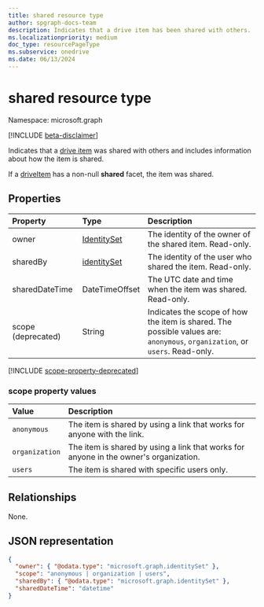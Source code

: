```yaml
---
title: shared resource type
author: spgraph-docs-team
description: Indicates that a drive item has been shared with others.
ms.localizationpriority: medium
doc_type: resourcePageType
ms.subservice: onedrive
ms.date: 06/13/2024
---
```

# shared resource type

Namespace: microsoft.graph

[!INCLUDE [beta-disclaimer](../../includes/beta-disclaimer.md)]

Indicates that a [drive item](driveitem.md) was shared with others and includes information about how the item is shared.

If a [driveItem](driveitem.md) has a non-null **shared** facet, the item was shared.

## Properties

| Property       | Type                          | Description
| :------------- |:------------------------------|:----------------------------
| owner          | [IdentitySet](identityset.md) | The identity of the owner of the shared item. Read-only.|
| sharedBy       | [identitySet](identityset.md) | The identity of the user who shared the item. Read-only.|
| sharedDateTime | DateTimeOffset                | The UTC date and time when the item was shared. Read-only.|
| scope (deprecated)| String                     | Indicates the scope of how the item is shared. The possible values are: `anonymous`, `organization`, or `users`. Read-only.|

[!INCLUDE [scope-property-deprecated](../../includes/shared-scope-property-deprecate.md)]

### scope property values

| Value          | Description                                                                           |
|:---------------|:--------------------------------------------------------------------------------------|
| `anonymous`    | The item is shared by using a link that works for anyone with the link.               |
| `organization` | The item is shared by using a link that works for anyone in the owner's organization. |
| `users`        | The item is shared with specific users only.                                          |

## Relationships
None.

## JSON representation

<!-- {
  "blockType": "resource",
  "@odata.type": "microsoft.graph.shared",
  "optionalProperties": [ "sharedBy", "sharedDateTime" ]
}-->

```json
{
  "owner": { "@odata.type": "microsoft.graph.identitySet" },
  "scope": "anonymous | organization | users",
  "sharedBy": { "@odata.type": "microsoft.graph.identitySet" },
  "sharedDateTime": "datetime"
}
```

<!--
{
  "type": "#page.annotation",
  "description": "The shared facet provides info about shared items.",
  "keywords": "shared,share,item,facet,onedrive",
  "section": "documentation",
  "tocPath": "Facets/Shared",
  "suppressions": []
}
-->


